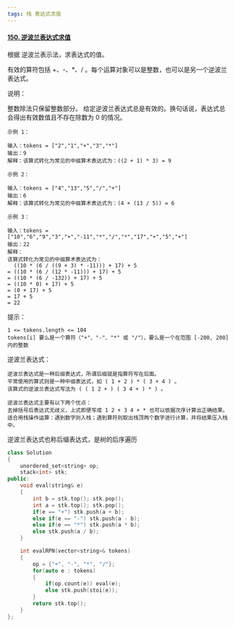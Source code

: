 ```yaml
---
tags: 栈 表达式求值
---
```




#### [150. 逆波兰表达式求值](https://leetcode-cn.com/problems/evaluate-reverse-polish-notation/)



根据 逆波兰表示法，求表达式的值。

有效的算符包括 +、-、*、/ 。每个运算对象可以是整数，也可以是另一个逆波兰表达式。

 

说明：

整数除法只保留整数部分。
给定逆波兰表达式总是有效的。换句话说，表达式总会得出有效数值且不存在除数为 0 的情况。



```
示例 1：

输入：tokens = ["2","1","+","3","*"]
输出：9
解释：该算式转化为常见的中缀算术表达式为：((2 + 1) * 3) = 9

示例 2：

输入：tokens = ["4","13","5","/","+"]
输出：6
解释：该算式转化为常见的中缀算术表达式为：(4 + (13 / 5)) = 6

示例 3：

输入：tokens = ["10","6","9","3","+","-11","*","/","*","17","+","5","+"]
输出：22
解释：
该算式转化为常见的中缀算术表达式为：
  ((10 * (6 / ((9 + 3) * -11))) + 17) + 5
= ((10 * (6 / (12 * -11))) + 17) + 5
= ((10 * (6 / -132)) + 17) + 5
= ((10 * 0) + 17) + 5
= (0 + 17) + 5
= 17 + 5
= 22
```




提示：

```
1 <= tokens.length <= 104
tokens[i] 要么是一个算符（"+"、"-"、"*" 或 "/"），要么是一个在范围 [-200, 200] 内的整数
```




逆波兰表达式：

```
逆波兰表达式是一种后缀表达式，所谓后缀就是指算符写在后面。
平常使用的算式则是一种中缀表达式，如 ( 1 + 2 ) * ( 3 + 4 ) 。
该算式的逆波兰表达式写法为 ( ( 1 2 + ) ( 3 4 + ) * ) 。

逆波兰表达式主要有以下两个优点：
去掉括号后表达式无歧义，上式即便写成 1 2 + 3 4 + * 也可以依据次序计算出正确结果。
适合用栈操作运算：遇到数字则入栈；遇到算符则取出栈顶两个数字进行计算，并将结果压入栈中。
```





逆波兰表达式也称后缀表达式，是树的后序遍历



```cpp
class Solution 
{
    unordered_set<string> op;
    stack<int> stk;
public:
    void eval(string& e)
    {
        int b = stk.top(); stk.pop();
        int a = stk.top(); stk.pop();
        if(e == "+") stk.push(a + b);
        else if(e == "-") stk.push(a - b);
        else if(e == "*") stk.push(a * b);
        else stk.push(a / b);
    }

    int evalRPN(vector<string>& tokens) 
    {
        op = {"+", "-", "*", "/"};
        for(auto e : tokens)
        {
            if(op.count(e)) eval(e);
            else stk.push(stoi(e));
        }
        return stk.top();
    }
};
```

